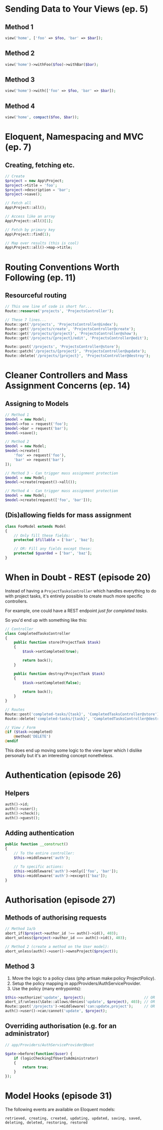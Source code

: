 # Sending Data to Your Views (ep. 5)

## Method 1 
```php
view('home', ['foo' => $foo, 'bar' => $bar]);
```

## Method 2
```php
view('home')->withFoo($foo)->withBar($bar);
```

## Method 3 
```php
view('home')->with(['foo' => $foo, 'bar' => $bar]);
```

## Method 4
```php
view('home', compact($foo, $bar));
```
# Eloquent, Namespacing and MVC (ep. 7)

## Creating, fetching etc.

```php
// Create
$project = new App\Project;
$project->title = 'foo';
$project->description = 'bar';
$project->save();

// Fetch all
App\Project::all();

// Access like an array
App\Project::all()[1];

// Fetch by primary key
App\Project::find(1);

// Map over results (this is cool)
App\Project::all()->map->title;
```
# Routing Conventions Worth Following (ep. 11)

## Resourceful routing

```php
// This one line of code is short for...
Route::resource('projects', 'ProjectsController');

// These 7 lines...
Route::get('/projects', 'ProjectsController@index');
Route::get('/projects/create', 'ProjectsController@create');
Route::get('/projects/{project}', 'ProjectsController@show');
Route::get('/projects/{project}/edit', 'ProjectsController@edit');

Route::post('/projects', 'ProjectsController@store');
Route::patch('/projects/{project}', 'ProjectsController@update');
Route::delete('/projects/{project}', 'ProjectsController@destroy');
```
# Cleaner Controllers and Mass Assignment Concerns (ep. 14)

## Assigning to Models

```php
// Method 1
$model = new Model;
$model->foo = request('foo');
$model->bar = request('bar');
$model->save();

// Method 2
$model = new Model;
$model->create([
    'foo' => request('foo'),
    'bar' => request('bar')
]);

// Method 3 - Can trigger mass assignment protection
$model = new Model;
$model->create(request()->all());

// Method 4 - Can trigger mass assignment protection
$model = new Model;
$model->create(request(['foo', 'bar']));
```

## (Dis)allowing fields for mass assignment

```php
class FooModel extends Model
{
    // Only fill these fields:
    protected $fillable = ['bar', 'baz'];

    // OR: Fill any fields except these:
    protected $guarded = ['bar', 'baz'];
}
```

# When in Doubt - REST (episode 20)

Instead of having a `ProjectTasksController` which handles everything to do with project tasks, it's entirely possible to create much more specific controllers. 

For example, one could have a REST endpoint *just for completed tasks*.

So you'd end up with something like this:

```php
// Controller
class CompletedTasksController
{
    public function store(ProjectTask $task)
    {
        $task->setCompleted(true);

        return back();
    }

    public function destroy(ProjectTask $task)
    {
        $task->setCompleted(false);
        
        return back();
    }
}

// Routes
Route::post('completed-tasks/{task}', 'CompletedTasksController@store')
Route::delete('completed-tasks/{task}', 'CompletedTasksController@destroy')

// View / Form
@if ($task->completed)
    @method('DELETE')
@endif
```

This does end up moving some logic to the view layer which I dislike personally but it's an interesting concept nonetheless.

# Authentication (episode 26)

## Helpers

```php
auth()->id;
auth()->user();
auth()->check();
auth()->guest();
```

## Adding authentication

```php
public function __construct()
{
    // To the entire controller:
    $this->middleware('auth');

    // To specific actions:
    $this->middleware('auth')->only(['foo', 'bar']);
    $this->middleware('auth')->except(['baz']);
}
```

# Authorisation (episode 27)

## Methods of authorising requests

```php
// Method 1a/b
abort_if($project->author_id !== auth()->id(), 403);
abort_unless($project->author_id === auth()->id(), 403);

// Method 2 (create a method on the User model):
abort_unless(auth()->user()->ownsProject($project));
```

## Method 3

1. Move the logic to a policy class (php artisan make:policy ProjectPolicy).
2. Setup the policy mapping in app/Providers/AuthServiceProvider.
3. Use the policy (many entrypoints):

```php
$this->authorize('update', $project);                           // OR
abort_if/unless(\Gate::allows/denies('update', $project), 403); // OR
Route::post('/projects')->middleware('can:update,project');     // OR
auth()->user()->can/cannot('update', $project);
```

## Overriding authorisation (e.g. for an administrator)

```php
// app/Providers/AuthServiceProvider@boot

$gate->before(function($user) {
    if (logicCheckingIfUserIsAdministrator)
    {
        return true;
    }
});
```

# Model Hooks (episode 31)

The following events are available on Eloquent models:

```
retrieved, creating, created, updating, updated, saving, saved, deleting, deleted, restoring, restored
```
